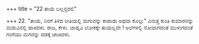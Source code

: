+++
title = "22 ತಾಯೆ ಬಲ್ಲನ್ದದಲಿ"

+++
22. "ತಾಯೆ, ನಿನಗೆ ತಿಳಿದ ರೀತಿಯಲ್ಲಿ ಮಗುವನ್ನು ಕಾಪಾಡು ಅಥವಾ ಕೊಲ್ಲು" ಎನುತ್ತ ಕುಂತಿ ಕುಮಾರನನ್ನು ಮಡುವಿನಲ್ಲಿ ಹಾಕಿದಳು. ರಾಜ, ಕೇಳು. ಜಾಹ್ನವಿ ಲೋಕಕ್ಕೇ ತಾಯಲ್ಲವೇ ! ಅಲೆಗಳಲ್ಲಿ ನೋವಾಗದಂತೆ ಮುಳುಗದಂತೆ ಗಂಗೆಯು ಮಗನನ್ನು ದಡಕ್ಕೆ ಚಾಚಿದಳು.
